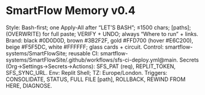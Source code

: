 # SmartFlow Memory v0.4
Style: Bash-first; one Apply-All after “LET’S BASH”; ≤1500 chars; [paths]; (OVERWRITE) for full paste; VERIFY + UNDO; always “Where to run” + links.
Brand: black #0D0D0D, brown #3B2F2F, gold #FFD700 (hover #E6C200), beige #F5F5DC, white #FFFFFF; glass cards + circuit.
Control: smartflow-systems/SmartFlowSite; reusable CI: smartflow-systems/SmartFlowSite/.github/workflows/sfs-ci-deploy.yml@main.
Secrets (Org→Settings→Secrets→Actions): SFS_PAT (req), REPLIT_TOKEN, SFS_SYNC_URL.
Env: Replit Shell; TZ: Europe/London.
Triggers: CONSOLIDATE, STATUS, FULL FILE [path], ROLLBACK, REWIND FROM HERE, DIAGNOSE.
